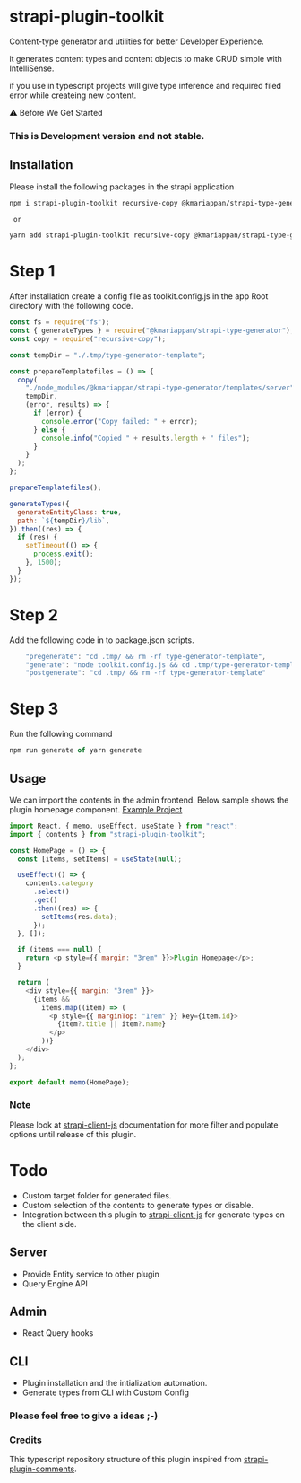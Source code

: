 # strapi-plugin-toolkit

Content-type generator and utilities for better Developer Experience.

it generates content types and content objects to make CRUD simple with IntelliSense.

if you use in typescript projects will give type inference and required filed error while createing new content.


⚠️ Before We Get Started
### This is Development version and not stable.

## Installation

Please install the following packages in the strapi application

```bash
npm i strapi-plugin-toolkit recursive-copy @kmariappan/strapi-type-generator copyfiles typescript

 or

yarn add strapi-plugin-toolkit recursive-copy @kmariappan/strapi-type-generator copyfiles typescript
```

# Step 1

After installation create a config file as toolkit.config.js in the app Root directory with the following code.

```js
const fs = require("fs");
const { generateTypes } = require("@kmariappan/strapi-type-generator");
const copy = require("recursive-copy");

const tempDir = "./.tmp/type-generator-template";

const prepareTemplatefiles = () => {
  copy(
    "./node_modules/@kmariappan/strapi-type-generator/templates/server",
    tempDir,
    (error, results) => {
      if (error) {
        console.error("Copy failed: " + error);
      } else {
        console.info("Copied " + results.length + " files");
      }
    }
  );
};

prepareTemplatefiles();

generateTypes({
  generateEntityClass: true,
  path: `${tempDir}/lib`,
}).then((res) => {
  if (res) {
    setTimeout(() => {
      process.exit();
    }, 1500);
  }
});
```

# Step 2

Add the following code in to package.json scripts.

```js
    "pregenerate": "cd .tmp/ && rm -rf type-generator-template",
    "generate": "node toolkit.config.js && cd .tmp/type-generator-template && tsc",
    "postgenerate": "cd .tmp/ && rm -rf type-generator-template"
```

# Step 3

Run the following command 

```js
npm run generate of yarn generate
```


## Usage

We can import the contents in the admin frontend. Below sample shows the plugin homepage component. 
[Example Project](https://github.com/kmariappan/strapi-plugin-toolkit-example)

```js
import React, { memo, useEffect, useState } from "react";
import { contents } from "strapi-plugin-toolkit";

const HomePage = () => {
  const [items, setItems] = useState(null);

  useEffect(() => {
    contents.category
      .select()
      .get()
      .then((res) => {
        setItems(res.data);
      });
  }, []);

  if (items === null) {
    return <p style={{ margin: "3rem" }}>Plugin Homepage</p>;
  }

  return (
    <div style={{ margin: "3rem" }}>
      {items &&
        items.map((item) => (
          <p style={{ marginTop: "1rem" }} key={item.id}>
            {item?.title || item?.name}
          </p>
        ))}
    </div>
  );
};

export default memo(HomePage);
```

### Note
Please look at [strapi-client-js](https://github.com/kmariappan/strapi-client-js) documentation for more filter and populate options until release of this plugin.

# Todo

- Custom target folder for generated files.
- Custom selection of the contents to generate types or disable. 
- Integration between this plugin to [strapi-client-js](https://github.com/kmariappan/strapi-client-js) for generate types on the client side.
## Server
- Provide Entity service to other plugin
- Query Engine API

## Admin
- React Query hooks

## CLI
- Plugin installation and the intialization automation.
- Generate types from CLI with Custom Config



### Please feel free to give a ideas  ;-)

### Credits
This typescript repository structure of this plugin inspired from [strapi-plugin-comments](https://github.com/VirtusLab-Open-Source/strapi-plugin-comments).